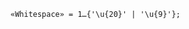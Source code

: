 <!-- This file is generated automatically by infrastructure scripts. Please don't edit by hand. -->

<!-- markdownlint-disable first-line-h1 -->

```{ .ebnf .slang-ebnf #Whitespace }
«Whitespace» = 1…{'\u{20}' | '\u{9}'};
```
